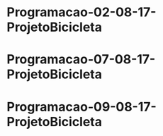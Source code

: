 # Programacao-02-08-17-ProjetoBicicleta
# Programacao-07-08-17-ProjetoBicicleta
# Programacao-09-08-17-ProjetoBicicleta
